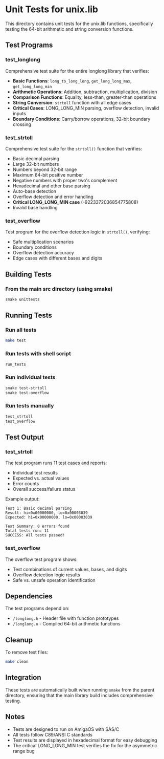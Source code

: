 # Unit Tests for unix.lib

This directory contains unit tests for the unix.lib functions, specifically testing the 64-bit arithmetic and string conversion functions.

## Test Programs

### test_longlong
Comprehensive test suite for the entire longlong library that verifies:
- **Basic Functions**: `long_to_long_long`, `get_long_long_max`, `get_long_long_min`
- **Arithmetic Operations**: Addition, subtraction, multiplication, division
- **Comparison Functions**: Equality, less-than, greater-than operations
- **String Conversion**: `strtoll` function with all edge cases
- **Critical Cases**: LONG_LONG_MIN parsing, overflow detection, invalid inputs
- **Boundary Conditions**: Carry/borrow operations, 32-bit boundary crossing

### test_strtoll
Comprehensive test suite for the `strtoll()` function that verifies:
- Basic decimal parsing
- Large 32-bit numbers
- Numbers beyond 32-bit range
- Maximum 64-bit positive number
- Negative numbers with proper two's complement
- Hexadecimal and other base parsing
- Auto-base detection
- Overflow detection and error handling
- **Critical LONG_LONG_MIN case** (-9223372036854775808)
- Invalid base handling

### test_overflow
Test program for the overflow detection logic in `strtoll()`, verifying:
- Safe multiplication scenarios
- Boundary conditions
- Overflow detection accuracy
- Edge cases with different bases and digits

## Building Tests

### From the main src directory (using smake)
```bash
smake unittests
```

## Running Tests

### Run all tests
```bash
make test
```

### Run tests with shell script
```bash
run_tests
```

### Run individual tests
```bash
smake test-strtoll
smake test-overflow
```

### Run tests manually
```bash
test_strtoll
test_overflow
```

## Test Output

### test_strtoll
The test program runs 11 test cases and reports:
- Individual test results
- Expected vs. actual values
- Error counts
- Overall success/failure status

Example output:
```
Test 1: Basic decimal parsing
Result: hi=0x00000000, lo=0x00003039
Expected: hi=0x00000000, lo=0x00003039

Test Summary: 0 errors found
Total tests run: 11
SUCCESS: All tests passed!
```

### test_overflow
The overflow test program shows:
- Test combinations of current values, bases, and digits
- Overflow detection logic results
- Safe vs. unsafe operation identification

## Dependencies

The test programs depend on:
- `/longlong.h` - Header file with function prototypes
- `/longlong.o` - Compiled 64-bit arithmetic functions

## Cleanup

To remove test files:
```bash
make clean
```

## Integration

These tests are automatically built when running `smake` from the parent directory, ensuring that the main library build includes comprehensive testing.

## Notes

- Tests are designed to run on AmigaOS with SAS/C
- All tests follow C89/ANSI C standards
- Test results are displayed in hexadecimal format for easy debugging
- The critical LONG_LONG_MIN test verifies the fix for the asymmetric range bug
